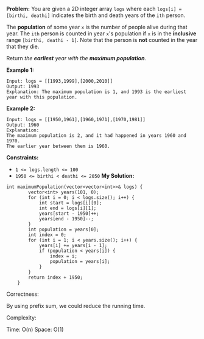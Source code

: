 **Problem:**
You are given a 2D integer array `logs` where each `logs[i] = [birthi, deathi]` indicates the birth and death years of the `ith` person.

The **population** of some year `x` is the number of people alive during that year. The `ith` person is counted in year `x`'s population if `x` is in the **inclusive** range `[birthi, deathi - 1]`. Note that the person is **not** counted in the year that they die.

Return *the **earliest** year with the **maximum population***.

 

**Example 1:**

```
Input: logs = [[1993,1999],[2000,2010]]
Output: 1993
Explanation: The maximum population is 1, and 1993 is the earliest year with this population.
```

**Example 2:**

```
Input: logs = [[1950,1961],[1960,1971],[1970,1981]]
Output: 1960
Explanation: 
The maximum population is 2, and it had happened in years 1960 and 1970.
The earlier year between them is 1960.
```

 

**Constraints:**

- `1 <= logs.length <= 100`
- `1950 <= birthi < deathi <= 2050`
**My Solution:**
```
int maximumPopulation(vector<vector<int>>& logs) {
        vector<int> years(101, 0);
        for (int i = 0; i < logs.size(); i++) {
            int start = logs[i][0];
            int end = logs[i][1];
            years[start - 1950]++;
            years[end - 1950]--;
        }
        int population = years[0];
        int index = 0;
        for (int i = 1; i < years.size(); i++) {
            years[i] += years[i - 1];
            if (population < years[i]) {
                index = i;
                population = years[i];
            }
        }
        return index + 1950;
    }
```
Correctness:

By using prefix sum, we could reduce the running time.

Complexity:

Time: O(n)
Space: O(1)
